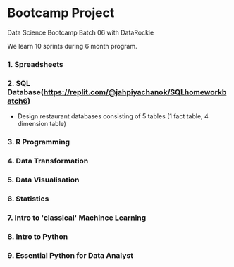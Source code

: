 # Bootcamp Project

Data Science Bootcamp Batch 06 with DataRockie

We learn 10 sprints during 6 month program.

### 1. Spreadsheets
### 2. SQL Database(https://replit.com/@jahpiyachanok/SQLhomeworkbatch6)
- Design restaurant databases 
consisting of 5 tables (1 fact table, 4 dimension table)
### 3. R Programming
### 4. Data Transformation
### 5. Data Visualisation 
### 6. Statistics
### 7. Intro to 'classical' Machince Learning
### 8. Intro to Python
### 9. Essential Python for Data Analyst
